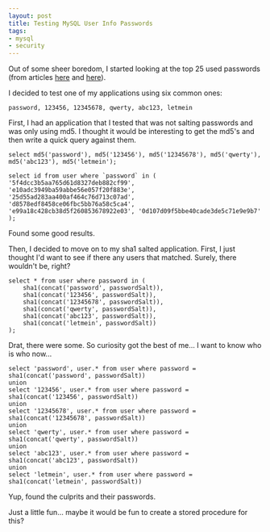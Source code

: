```yaml
---
layout: post
title: Testing MySQL User Info Passwords
tags:
- mysql
- security
---
```

Out of some sheer boredom, I started looking at the top 25 used passwords (from articles [here](http://www.welivesecurity.com/2012/06/07/passwords-and-pins-the-worst-choices/) and [here](http://www.cbsnews.com/8301-205_162-57539366/the-25-most-common-passwords-of-2012/)).  

I decided to test one of my applications using six common ones:

    password, 123456, 12345678, qwerty, abc123, letmein

First, I had an application that I tested that was not salting passwords and was only using md5.  I thought it would be interesting to get the md5's and then write a quick query against them.

```mysql
select md5('password'), md5('123456'), md5('12345678'), md5('qwerty'), md5('abc123'), md5('letmein');

select id from user where `password` in (
'5f4dcc3b5aa765d61d8327deb882cf99', 'e10adc3949ba59abbe56e057f20f883e', '25d55ad283aa400af464c76d713c07ad', 'd8578edf8458ce06fbc5bb76a58c5ca4', 'e99a18c428cb38d5f260853678922e03', '0d107d09f5bbe40cade3de5c71e9e9b7'
);
```

Found some good results.  

Then, I decided to move on to my sha1 salted application.  First, I just thought I'd want to see if there any users that matched.  Surely, there wouldn't be, right?

```mysql
select * from user where password in (
    sha1(concat('password', passwordSalt)), 
    sha1(concat('123456', passwordSalt)), 
    sha1(concat('12345678', passwordSalt)), 
    sha1(concat('qwerty', passwordSalt)), 
    sha1(concat('abc123', passwordSalt)), 
    sha1(concat('letmein', passwordSalt))
);
```

Drat, there were some.  So curiosity got the best of me... I want to know who is who now...
  
```mysql
select 'password', user.* from user where password = sha1(concat('password', passwordSalt))
union
select '123456', user.* from user where password = sha1(concat('123456', passwordSalt))
union
select '12345678', user.* from user where password = sha1(concat('12345678', passwordSalt))
union
select 'qwerty', user.* from user where password = sha1(concat('qwerty', passwordSalt))
union
select 'abc123', user.* from user where password = sha1(concat('abc123', passwordSalt))
union
select 'letmein', user.* from user where password = sha1(concat('letmein', passwordSalt))
```

Yup, found the culprits and their passwords.  

Just a little fun... maybe it would be fun to create a stored procedure for this?
